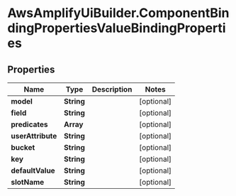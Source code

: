 # AwsAmplifyUiBuilder.ComponentBindingPropertiesValueBindingProperties

## Properties

Name | Type | Description | Notes
------------ | ------------- | ------------- | -------------
**model** | **String** |  | [optional] 
**field** | **String** |  | [optional] 
**predicates** | **Array** |  | [optional] 
**userAttribute** | **String** |  | [optional] 
**bucket** | **String** |  | [optional] 
**key** | **String** |  | [optional] 
**defaultValue** | **String** |  | [optional] 
**slotName** | **String** |  | [optional] 


